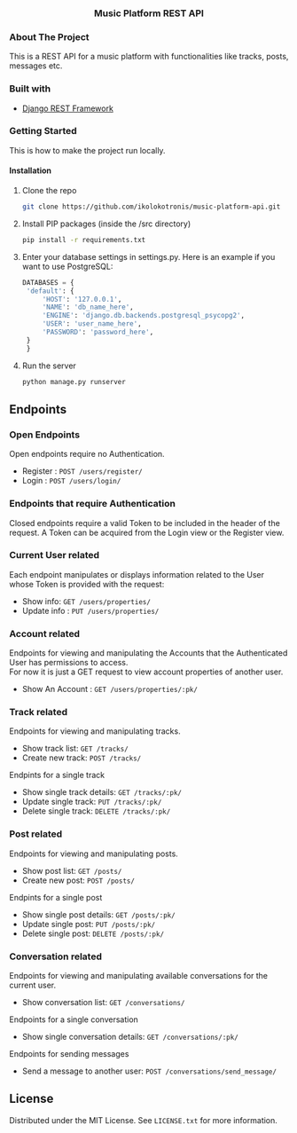 <div id="top"></div>


<h3 align="center">Music Platform REST API</h3>

<!-- ABOUT THE PROJECT -->
### About The Project

This is a REST API for a music platform with functionalities like tracks, posts, messages etc.  


### Built with

* [Django REST Framework](https://www.django-rest-framework.org/)


<!-- GETTING STARTED -->
### Getting Started

This is how to make the project run locally.

#### Installation

1. Clone the repo
   ```sh
   git clone https://github.com/ikolokotronis/music-platform-api.git
   ```
2. Install PIP packages (inside the /src directory)
   ```sh
   pip install -r requirements.txt
   ```
3. Enter your database settings in settings.py. Here is an example if you want to use PostgreSQL:
   ```python
   DATABASES = {
    'default': {
        'HOST': '127.0.0.1',
        'NAME': 'db_name_here',
        'ENGINE': 'django.db.backends.postgresql_psycopg2',
        'USER': 'user_name_here',
        'PASSWORD': 'password_here',
    }
    }
   ```   
4. Run the server
   ```sh
   python manage.py runserver
   ```


<!-- ENDPOINTS -->
## Endpoints

### Open Endpoints

Open endpoints require no Authentication.

* Register : `POST /users/register/`
* Login : `POST /users/login/`

### Endpoints that require Authentication

Closed endpoints require a valid Token to be included in the header of the
request. A Token can be acquired from the Login view or the Register view.

### Current User related

Each endpoint manipulates or displays information related to the User whose
Token is provided with the request:

* Show info: `GET /users/properties/`
* Update info : `PUT /users/properties/`

### Account related

Endpoints for viewing and manipulating the Accounts that the Authenticated User
has permissions to access.  
For now it is just a GET request to view account properties of another user.

* Show An Account : `GET /users/properties/:pk/`

### Track related
Endpoints for viewing and manipulating tracks.

* Show track list: `GET /tracks/`
* Create new track: `POST /tracks/`

Endpints for a single track
* Show single track details: `GET /tracks/:pk/`
* Update single track: `PUT /tracks/:pk/`
* Delete single track: `DELETE /tracks/:pk/`

### Post related
Endpoints for viewing and manipulating posts.

* Show post list: `GET /posts/`
* Create new post: `POST /posts/`

Endpints for a single post
* Show single post details: `GET /posts/:pk/`
* Update single post: `PUT /posts/:pk/`
* Delete single post: `DELETE /posts/:pk/`

### Conversation related
Endpoints for viewing and manipulating available conversations for the current user.

* Show conversation list: `GET /conversations/`

Endpoints for a single conversation
* Show single conversation details: `GET /conversations/:pk/`

Endpoints for sending messages
* Send a message to another user: `POST /conversations/send_message/`

<!-- LICENSE -->
## License

Distributed under the MIT License. See `LICENSE.txt` for more information.


